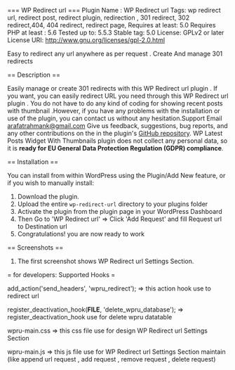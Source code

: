 === WP Redirect url ===
Plugin Name : WP Redirect url
Tags: wp redirect url, redirect post, redirect plugin, redirection , 301 redirect, 302 redirect,404, 404 redirect, redirect page,
Requires at least: 5.0
Requires PHP at least : 5.6
Tested up to: 5.5.3
Stable tag: 5.0
License: GPLv2 or later
License URI: http://www.gnu.org/licenses/gpl-2.0.html

Easy to redirect any url anywhere as per request . Create And manage 301 redirects

== Description ==

Easily manage or create 301 redirects with this WP Redirect url plugin .
If you want, you can easily redirect URL you need through this WP Redirect url plugin .
You do not have to do any kind of coding for showing recent posts with thumbnail .However, if you have any problems with the installation or use of the plugin, 
you can contact us without any hesitation.Support Email arafatrahmank@gmail.com
Give us feedback, suggestions, bug reports, and any other contributions on the in
the plugin's [GitHub repository](https://github.com/arafatrahman/wp-redirect-url).
WP Latest Posts Widget With Thumbnails plugin does not collect any personal data, so it is 
**ready for EU General Data Protection Regulation (GDPR) compliance**.

== Installation ==

You can install from within WordPress using the Plugin/Add New feature, or if you wish to manually install:

1. Download the plugin.
2. Upload the entire `wp-redirect-url` directory to your plugins folder
3. Activate the plugin from the plugin page in your WordPress Dashboard
4. Then Go to 'WP Redirect url' => Click 'Add Request' and fill Request url to Destination url
5. Congratulations! you are now ready to work


== Screenshots ==
1. The first screenshot shows WP Redirect url Settings Section.

= for developers: Supported Hooks =

add_action('send_headers', 'wpru_redirect');
=> this action hook use to redirect url

register_deactivation_hook(__FILE__, 'delete_wpru_database');
=> register_deactivation_hook use for delete wpru datatable

wpru-main.css
=> this css file use for design WP Redirect url Settings Section

wpru-main.js
=> this js file use for WP Redirect url Settings Section maintain (like append url request , add request , remove request , delete request)
